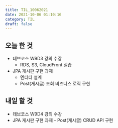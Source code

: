 ```yaml
---
title: TIL_10062021
date: 2021-10-06 01:10:16
category: TIL
draft: false
---
```


## 오늘 한 것

- 데브코스 W9D3 강의 수강
  - RDS, S3, CloudFront 실습
- JPA 게시판 구현 과제
  - 엔티티 설계
  - Post(게시글) 조회 비즈니스 로직 구현

## 내일 할 것

- 데브코스 W9D4 강의 수강
- JPA 게시판 구현 과제 - Post(게시글) CRUD API 구현